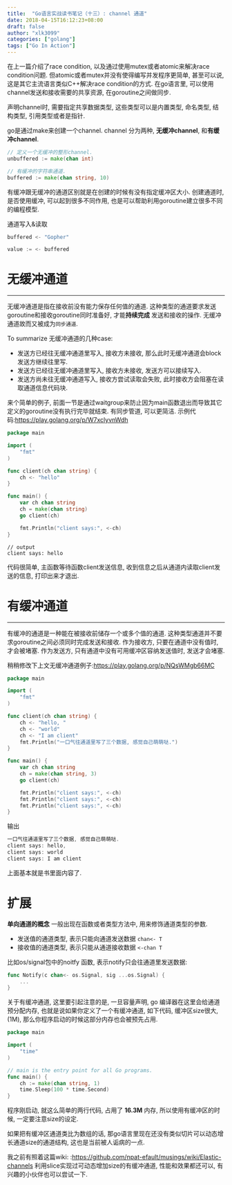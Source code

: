 ```yaml
---
title:  "Go语言实战读书笔记（十三）: channel 通道"
date: 2018-04-15T16:12:23+08:00
draft: false
author: "xlk3099"
categories: ["golang"]
tags: ["Go In Action"]
---
```


在上一篇介绍了race condition, 以及通过使用mutex或者atomic来解决race condition问题.
但atomic或者mutex并没有使得编写并发程序更简单, 甚至可以说, 这是其它主流语言类似C++解决race condition的方式.
在go语言里, 可以使用channel发送和接收需要的共享资源, 在goroutine之间做同步.

声明channel时, 需要指定共享数据类型, 这些类型可以是内置类型, 命名类型, 结构类型, 引用类型或者是指针.

go是通过make来创建一个channel. channel 分为两种, **无缓冲channel**, 和**有缓冲channel**.

```go
// 定义一个无缓冲的整形channel.
unbuffered := make(chan int)

// 有缓冲的字符串通道.
buffered := make(chan string, 10)
```
有缓冲跟无缓冲的通道区别就是在创建的时候有没有指定缓冲区大小. 创建通道时, 是否使用缓冲, 可以起到很多不同作用, 也是可以帮助利用goroutine建立很多不同的编程模型.

通道写入&读取
```go
buffered <- "Gopher"

value := <- buffered
```

# 无缓冲通道
---
无缓冲通道是指在接收前没有能力保存任何值的通道. 这种类型的通道要求发送goroutine和接收goroutine同时准备好, 才能**持续完成** 发送和接收的操作.  无缓冲通道故而又被成为`同步通道`.

To summarize 无缓冲通道的几种case:
  * 发送方已经往无缓冲通道里写入, 接收方未接收, 那么此时无缓冲通道会block 发送方继续往里写.
  * 发送方已经往无缓冲通道里写入, 接收方未接收, 发送方可以接续写入.
  * 发送方尚未往无缓冲通道写入, 接收方尝试读取会失败, 此时接收方会阻塞在读取通道信息代码块.

来个简单的例子, 前面一节是通过waitgroup来防止因为main函数退出而导致其它定义的goroutine没有执行完毕就结束. 有同步管道, 可以更简洁.
示例代码:https://play.golang.org/p/W7xclyvnWdh

```go
package main

import (
	"fmt"
)

func client(ch chan string) {
	ch <- "hello"
}

func main() {
	var ch chan string
	ch = make(chan string)
	go client(ch)

	fmt.Println("client says:", <-ch)
}

```
```
// output
client says: hello
```
代码很简单, 主函数等待函数client发送信息, 收到信息之后从通道内读取client发送的信息, 打印出来才退出.

# 有缓冲通道
---
有缓冲的通道是一种能在被接收前储存一个或多个值的通道. 这种类型通道并不要求goroutine之间必须同时完成发送和接收. 作为接收方, 只要在通道中没有值时, 才会被堵塞. 作为发送方, 只有通道中没有可用缓冲区容纳发送值时, 发送才会堵塞.

稍稍修改下上文无缓冲通道例子:https://play.golang.org/p/NQsWMgb66MC
```go
package main

import (
	"fmt"
)

func client(ch chan string) {
	ch <- "hello, "
	ch <- "world"
    ch <- "I am client"
    fmt.Println("一口气往通道里写了三个数据, 感觉自己萌萌哒.")
}

func main() {
	var ch chan string
	ch = make(chan string, 3)
	go client(ch)

	fmt.Println("client says:", <-ch)
	fmt.Println("client says:", <-ch)
	fmt.Println("client says:", <-ch)
}
```
输出
```go
一口气往通道里写了三个数据, 感觉自己萌萌哒.
client says: hello, 
client says: world
client says: I am client
```

上面基本就是书里面内容了.

# 扩展

**单向通道的概念** 一般出现在函数或者类型方法中, 用来修饰通道类型的参数.

* 发送值的通道类型, 表示只能向通道发送数据 `chan<- T`
* 接收值的通道类型, 表示只能从通道接收数据 `<-chan T`

比如os/signal包中的noitfy 函数, 表示notify只会往通道里发送数据:

```go
func Notify(c chan<- os.Signal, sig ...os.Signal) {
    ...
}
```

关于有缓冲通道, 这里要引起注意的是, 一旦容量声明, go 编译器在这里会给通道预分配内存, 也就是说如果你定义了一个有缓冲通道, 如下代码, 缓冲区size很大, (1M), 那么你程序启动的时候这部分内存也会被预先占用. 

```go
package main

import (
	"time"
)

// main is the entry point for all Go programs.
func main() {
	ch := make(chan string, 1)
	time.Sleep(100 * time.Second)
}
```
程序刚启动, 就这么简单的两行代码, 占用了 **16.3M** 内存, 所以使用有缓冲区的时候, 一定要注意size的设定. 

如果把有缓冲区通道类比为数组的话, 那go语言里现在还没有类似切片可以动态增长通道size的通道结构, 这也是当前被人诟病的一点.

我之前有照着这篇wiki: :https://github.com/npat-efault/musings/wiki/Elastic-channels 利用slice实现过可动态增加size的有缓冲通道, 性能和效果都还可以, 有兴趣的小伙伴也可以尝试一下. 
